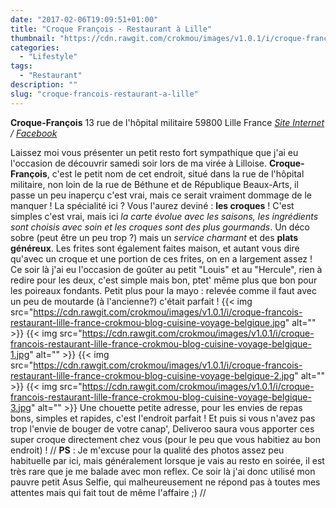 ```yaml
---
date: "2017-02-06T19:09:51+01:00"
title: "Croque François - Restaurant à Lille"
thumbnail: "https://cdn.rawgit.com/crokmou/images/v1.0.1/i/croque-francois-restaurant-lille-france-crokmou-blog-cuisine-voyage-belgique-4.jpg"
categories:
  - "Lifestyle"
tags:
  - "Restaurant"
description: ""
slug: "croque-francois-restaurant-a-lille"
---
```


**Croque-François** 13 rue de l'hôpital militaire 59800 Lille France _[Site Internet](http://croquefrancois.com/) / [Facebook](https://www.facebook.com/CroqueFrancois/)_

Laissez moi vous présenter un petit resto fort sympathique que j'ai eu l'occasion de découvrir samedi soir lors de ma virée à Lilloise. **Croque-François**, c'est le petit nom de cet endroit, situé dans la rue de l'hôpital militaire, non loin de la rue de Béthune et de République Beaux-Arts, il passe un peu inaperçu c'est vrai, mais ce serait vraiment dommage de le manquer ! La spécialité ici ? Vous l'aurez deviné : **les croques** ! C'est simples c'est vrai, mais ici _la carte évolue avec les saisons, les ingrédients sont choisis avec soin et les croques sont des plus gourmands_. Un déco sobre (peut être un peu trop ?) mais un _service charmant_ et des **plats généreux**. Les frites sont également faites maison, et autant vous dire qu'avec un croque et une portion de ces frites, on en a largement assez ! Ce soir là j'ai eu l'occasion de goûter au petit "Louis" et au "Hercule", rien à redire pour les deux, c'est simple mais bon, ptet' même plus que bon pour les poireaux fondants. Petit plus pour la mayo : relevée comme il faut avec un peu de moutarde (à l'ancienne?) c'était parfait ! {{< img src="https://cdn.rawgit.com/crokmou/images/v1.0.1/i/croque-francois-restaurant-lille-france-crokmou-blog-cuisine-voyage-belgique.jpg" alt="" >}} {{< img src="https://cdn.rawgit.com/crokmou/images/v1.0.1/i/croque-francois-restaurant-lille-france-crokmou-blog-cuisine-voyage-belgique-1.jpg" alt="" >}} {{< img src="https://cdn.rawgit.com/crokmou/images/v1.0.1/i/croque-francois-restaurant-lille-france-crokmou-blog-cuisine-voyage-belgique-2.jpg" alt="" >}} {{< img src="https://cdn.rawgit.com/crokmou/images/v1.0.1/i/croque-francois-restaurant-lille-france-crokmou-blog-cuisine-voyage-belgique-3.jpg" alt="" >}} Une chouette petite adresse, pour les envies de repas bons, simples et rapides, c'est l'endroit parfait ! Et puis si vous n'avez pas trop l'envie de bouger de votre canap', Deliveroo saura vous apporter ces super croque directement chez vous (pour le peu que vous habitiez au bon endroit) ! // **PS** : Je m'excuse pour la qualité des photos assez peu habituelle par ici, mais généralement lorsque je vais au resto en soirée, il est très rare que je me balade avec mon reflex. Ce soir là j'ai donc utilisé mon pauvre petit Asus Selfie, qui malheureusement ne répond pas à toutes mes attentes mais qui fait tout de même l'affaire ;) //